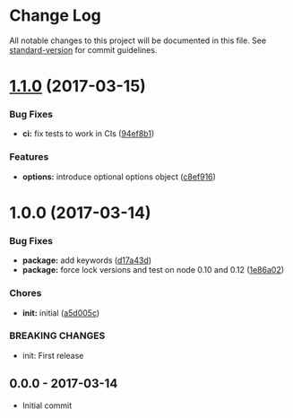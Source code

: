 # Change Log

All notable changes to this project will be documented in this file. See [standard-version](https://github.com/conventional-changelog/standard-version) for commit guidelines.

<a name="1.1.0"></a>
# [1.1.0](https://github.com/tunnckocore/find-callsite/compare/v1.0.0...v1.1.0) (2017-03-15)


### Bug Fixes

* **ci:** fix tests to work in CIs ([94ef8b1](https://github.com/tunnckocore/find-callsite/commit/94ef8b1))


### Features

* **options:** introduce optional options object ([c8ef916](https://github.com/tunnckocore/find-callsite/commit/c8ef916))



<a name="1.0.0"></a>
# 1.0.0 (2017-03-14)


### Bug Fixes

* **package:** add keywords ([d17a43d](https://github.com/tunnckocore/find-callsite/commit/d17a43d))
* **package:** force lock versions and test on node 0.10 and 0.12 ([1e86a02](https://github.com/tunnckocore/find-callsite/commit/1e86a02))


### Chores

* **init:** initial ([a5d005c](https://github.com/tunnckocore/find-callsite/commit/a5d005c))


### BREAKING CHANGES

* init: First release





## 0.0.0 - 2017-03-14
- Initial commit